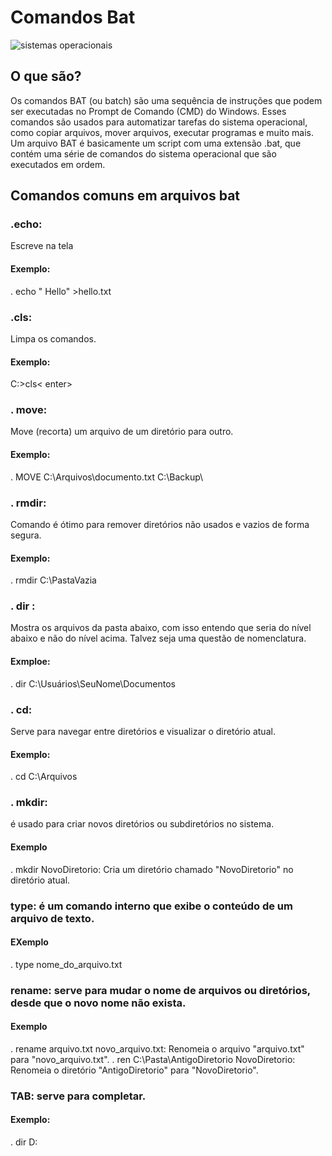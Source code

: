 # Comandos Bat
![sistemas operacionais](https://lh4.googleusercontent.com/N7Ykm_yaAg2HOFQfn1CJ-Ac-V6ux6K8DKpoBIWXP_wXgZ5eJxJIlgK_-NvvutuOpzVn3NiIEqVyV3G8RRuG9iEQOpMxyv_JfvNTtZaFY1-oGBqMIyeO4CaomWsTJg7SITlSxB-su)
## O que são?
Os comandos BAT (ou batch) são uma sequência de instruções que podem ser executadas no Prompt de Comando (CMD) do Windows. Esses comandos são usados para automatizar tarefas do sistema operacional, como copiar arquivos, mover arquivos, executar programas e muito mais. Um arquivo BAT é basicamente um script com uma extensão .bat, que contém uma série de comandos do sistema operacional que são executados em ordem.

## Comandos comuns em arquivos bat

### .echo: 
Escreve na tela
#### Exemplo:
. echo " Hello" >hello.txt

### .cls: 
Limpa os comandos.
#### Exemplo:
C:\>cls< enter>

### . move: 
Move (recorta) um arquivo de um diretório para outro.
#### Exemplo:
. MOVE C:\Arquivos\documento.txt C:\Backup\

### . rmdir: 
Comando é ótimo para remover diretórios não usados e vazios de forma segura.
#### Exemplo:
. rmdir C:\PastaVazia

### . dir : 
Mostra os arquivos da pasta abaixo, com isso entendo que seria do nível abaixo e não do nível acima. Talvez seja uma questão de nomenclatura.
#### Exmploe: 
. dir C:\Usuários\SeuNome\Documentos

### . cd:  
Serve para navegar entre diretórios e visualizar o diretório atual.
#### Exemplo:
. cd C:\Arquivos

### . mkdir:  
é usado para criar novos diretórios ou subdiretórios no sistema.
#### Exemplo
. mkdir NovoDiretorio: Cria um diretório chamado "NovoDiretorio" no diretório atual.

### type: é um comando interno que exibe o conteúdo de um arquivo de texto.
#### EXemplo
. type nome_do_arquivo.txt

### rename: serve para mudar o nome de arquivos ou diretórios, desde que o novo nome não exista.
#### Exemplo
. rename arquivo.txt novo_arquivo.txt: Renomeia o arquivo "arquivo.txt" para "novo_arquivo.txt".
. ren C:\Pasta\AntigoDiretorio NovoDiretorio: Renomeia o diretório "AntigoDiretorio" para "NovoDiretorio".

### TAB: serve para completar.
#### Exemplo:
. dir D:<pressione TAB>
